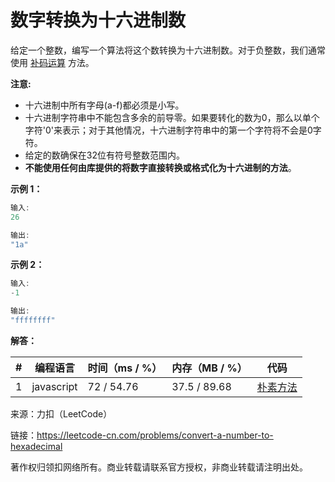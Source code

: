 # 数字转换为十六进制数

给定一个整数，编写一个算法将这个数转换为十六进制数。对于负整数，我们通常使用 [补码运算](https://baike.baidu.com/item/%E8%A1%A5%E7%A0%81/6854613?fr=aladdin) 方法。

**注意:**

- 十六进制中所有字母(a-f)都必须是小写。
- 十六进制字符串中不能包含多余的前导零。如果要转化的数为0，那么以单个字符'0'来表示；对于其他情况，十六进制字符串中的第一个字符将不会是0字符。 
- 给定的数确保在32位有符号整数范围内。
- **不能使用任何由库提供的将数字直接转换或格式化为十六进制的方法**。

**示例 1：**

``` javascript
输入:
26

输出:
"1a"
```

**示例 2：**

``` javascript
输入:
-1

输出:
"ffffffff"
```

**解答：**

**#**|**编程语言**|**时间（ms / %）**|**内存（MB / %）**|**代码**
--|--|--|--|--
1|javascript|72 / 54.76|37.5 / 89.68|[朴素方法](./javascript/ac_v1.js)

来源：力扣（LeetCode）

链接：https://leetcode-cn.com/problems/convert-a-number-to-hexadecimal

著作权归领扣网络所有。商业转载请联系官方授权，非商业转载请注明出处。
